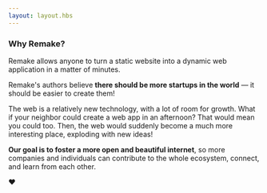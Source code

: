 ```yaml
---
layout: layout.hbs
---
```


### Why Remake?

Remake allows anyone to turn a static website into a dynamic web application in a matter of minutes.

Remake's authors believe **there should be more startups in the world** — it should be easier to create them! 

The web is a relatively new technology, with a lot of room for growth. What if your neighbor could create a web app in an afternoon? That would mean you could too. Then, the web would suddenly become a much more interesting place, exploding with new ideas! 

**Our goal is to foster a more open and beautiful internet**, so more companies and individuals can contribute to the whole ecosystem, connect, and learn from each other. 

❤️


